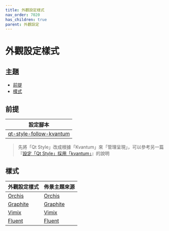 ```yaml
---
title: 外觀設定樣式
nav_order: 7020
has_children: true
parent: 外觀設定
---
```



# 外觀設定樣式




## 主題

* [前提](#前提)
* [樣式](#樣式)




## 前提

| 設定腳本 |
| ------- |
| [qt-style-follow-kvantum](https://github.com/samwhelp/lingmo-adjustment/tree/main/prototype/main/qt-style-config/qt-style-follow-kvantum) |


> 先將「Qt Style」改成根據「Kvantum」來「管理呈現」，可以參考另一篇『[設定「Qt Style」採用「kvantum」](https://samwhelp.github.io/note-about-lingmo/read/howto/config-qt-style.html#設定qt-style採用kvantum)』的說明




## 樣式

| 外觀設定樣式 | 佈景主題來源 |
| ---------- | ---------- |
| [Orchis](https://samwhelp.github.io/note-about-lingmo/read/subject/style/recipe/Orchis.html) | [Orchis](https://samwhelp.github.io/note-about-lingmo/read/subject/theme/source/Orchis.html) |
| [Graphite](https://samwhelp.github.io/note-about-lingmo/read/subject/style/recipe/Graphite.html) | [Graphite](https://samwhelp.github.io/note-about-lingmo/read/subject/theme/source/Graphite.html) |
| [Vimix](https://samwhelp.github.io/note-about-lingmo/read/subject/style/recipe/Vimix.html) | [Vimix](https://samwhelp.github.io/note-about-lingmo/read/subject/theme/source/Vimix.html) |
| [Fluent](https://samwhelp.github.io/note-about-lingmo/read/subject/style/recipe/Fluent.html) | [Fluent](https://samwhelp.github.io/note-about-lingmo/read/subject/theme/source/Fluent.html) |
